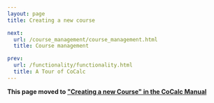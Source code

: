 ```yaml
---
layout: page
title: Creating a new course

next:
  url: /course_management/course_management.html
  title: Course management

prev:
  url: /functionality/functionality.html
  title: A Tour of CoCalc
---
```


**This page moved to ["Creating a new Course" in the CoCalc Manual](https://doc.cocalc.com/teaching-create-course.html)**
